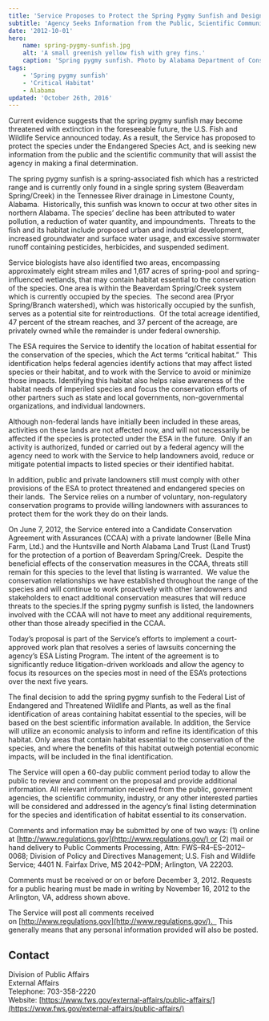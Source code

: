```yaml
---
title: 'Service Proposes to Protect the Spring Pygmy Sunfish and Designate Critical Habitat under the Endangered Species Act'
subtitle: 'Agency Seeks Information from the Public, Scientific Community before Making Final Decision'
date: '2012-10-01'
hero:
    name: spring-pygmy-sunfish.jpg
    alt: 'A small greenish yellow fish with grey fins.'
    caption: 'Spring pygmy sunfish. Photo by Alabama Department of Conservation and Natural Resources.'
tags:
    - 'Spring pygmy sunfish'
    - 'Critical Habitat'
    - Alabama
updated: 'October 26th, 2016'
---
```


Current evidence suggests that the spring pygmy sunfish may become threatened with extinction in the foreseeable future, the U.S. Fish and Wildlife Service announced today. As a result, the Service has proposed to protect the species under the Endangered Species Act, and is seeking new information from the public and the scientific community that will assist the agency in making a final determination.

The spring pygmy sunfish is a spring-associated fish which has a restricted range and is currently only found in a single spring system (Beaverdam Spring/Creek) in the Tennessee River drainage in Limestone County, Alabama.  Historically, this sunfish was known to occur at two other sites in northern Alabama. The species’ decline has been attributed to water pollution, a reduction of water quantity, and impoundments.  Threats to the fish and its habitat include proposed urban and industrial development, increased groundwater and surface water usage, and excessive stormwater runoff containing pesticides, herbicides, and suspended sediment.

Service biologists have also identified two areas, encompassing approximately eight stream miles and 1,617 acres of spring-pool and spring-influenced wetlands, that may contain habitat essential to the conservation of the species. One area is within the Beaverdam Spring/Creek system which is currently occupied by the species.  The second area (Pryor Spring/Branch watershed), which was historically occupied by the sunfish, serves as a potential site for reintroductions.  Of the total acreage identified, 47 percent of the stream reaches, and 37 percent of the acreage, are privately owned while the remainder is under federal ownership.

The ESA requires the Service to identify the location of habitat essential for the conservation of the species, which the Act terms “critical habitat.”  This identification helps federal agencies identify actions that may affect listed species or their habitat, and to work with the Service to avoid or minimize those impacts. Identifying this habitat also helps raise awareness of the habitat needs of imperiled species and focus the conservation efforts of other partners such as state and local governments, non-governmental organizations, and individual landowners.

Although non-federal lands have initially been included in these areas, activities on these lands are not affected now, and will not necessarily be affected if the species is protected under the ESA in the future.  Only if an activity is authorized, funded or carried out by a federal agency will the agency need to work with the Service to help landowners avoid, reduce or mitigate potential impacts to listed species or their identified habitat.

In addition, public and private landowners still must comply with other provisions of the ESA to protect threatened and endangered species on their lands.  The Service relies on a number of voluntary, non-regulatory conservation programs to provide willing landowners with assurances to protect them for the work they do on their lands.

On June 7, 2012, the Service entered into a Candidate Conservation Agreement with Assurances (CCAA) with a private landowner (Belle Mina Farm, Ltd.) and the Huntsville and North Alabama Land Trust (Land Trust) for the protection of a portion of Beaverdam Spring/Creek.  Despite the beneficial effects of the conservation measures in the CCAA, threats still remain for this species to the level that listing is warranted.  We value the conservation relationships we have established throughout the range of the species and will continue to work proactively with other landowners and stakeholders to enact additional conservation measures that will reduce threats to the species.If the spring pygmy sunfish is listed, the landowners involved with the CCAA will not have to meet any additional requirements, other than those already specified in the CCAA.

Today’s proposal is part of the Service’s efforts to implement a court-approved work plan that resolves a series of lawsuits concerning the agency’s ESA Listing Program. The intent of the agreement is to significantly reduce litigation-driven workloads and allow the agency to focus its resources on the species most in need of the ESA’s protections over the next five years.

The final decision to add the spring pygmy sunfish to the Federal List of Endangered and Threatened Wildlife and Plants, as well as the final identification of areas containing habitat essential to the species, will be based on the best scientific information available. In addition, the Service will utilize an economic analysis to inform and refine its identification of this habitat. Only areas that contain habitat essential to the conservation of the species, and where the benefits of this habitat outweigh potential economic impacts, will be included in the final identification.

The Service will open a 60-day public comment period today to allow the public to review and comment on the proposal and provide additional information. All relevant information received from the public, government agencies, the scientific community, industry, or any other interested parties will be considered and addressed in the agency’s final listing determination for the species and identification of habitat essential to its conservation.

Comments and information may be submitted by one of two ways: (1) online at [http://www.regulations.gov](http://www.regulations.gov/) or (2) mail or hand delivery to Public Comments Processing, Attn: FWS–R4–ES–2012–0068; Division of Policy and Directives Management; U.S. Fish and Wildlife Service; 4401 N. Fairfax Drive, MS 2042–PDM; Arlington, VA 22203.

Comments must be received or on or before December 3, 2012\. Requests for a public hearing must be made in writing by November 16, 2012 to the Arlington, VA, address shown above. 

The Service will post all comments received on [http://www.regulations.gov](http://www.regulations.gov/).   This generally means that any personal information provided will also be posted.

## Contact

Division of Public Affairs  
External Affairs  
Telephone: 703-358-2220  
Website: [https://www.fws.gov/external-affairs/public-affairs/](https://www.fws.gov/external-affairs/public-affairs/)
